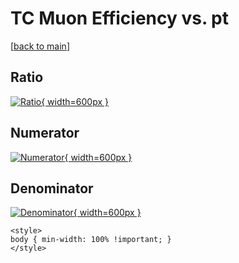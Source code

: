 # TC Muon Efficiency vs. pt

[[back to main](./)]



## Ratio

[![Ratio](../mtv/var/TC_13_eff_stack_pt.png){ width=600px }](../mtv/var/TC_13_eff_stack_pt.pdf)

## Numerator

[![Numerator](../mtv/num/TC_13_eff_stack_pt_num.png){ width=600px }](../mtv/num/TC_13_eff_stack_pt_num.pdf)

## Denominator

[![Denominator](../mtv/den/TC_13_eff_stack_pt_den.png){ width=600px }](../mtv/den/TC_13_eff_stack_pt_den.pdf)


``` {=html}
<style>
body { min-width: 100% !important; }
</style>
```
